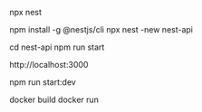 npx nest

npm install -g @nestjs/cli
npx nest -new nest-api

cd nest-api
npm run start

http://localhost:3000

npm run start:dev


docker build
docker run